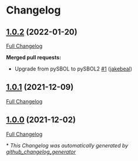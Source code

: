 # Changelog

## [1.0.2](https://github.com/brsynth/DNAWeaver_SynBioCAD/tree/1.0.2) (2022-01-20)

[Full Changelog](https://github.com/brsynth/DNAWeaver_SynBioCAD/compare/1.0.1...1.0.2)

**Merged pull requests:**

- Upgrade from pySBOL to pySBOL2 [\#1](https://github.com/brsynth/DNAWeaver_SynBioCAD/pull/1) ([jakebeal](https://github.com/jakebeal))

## [1.0.1](https://github.com/brsynth/DNAWeaver_SynBioCAD/tree/1.0.1) (2021-12-09)

[Full Changelog](https://github.com/brsynth/DNAWeaver_SynBioCAD/compare/1.0.0...1.0.1)

## [1.0.0](https://github.com/brsynth/DNAWeaver_SynBioCAD/tree/1.0.0) (2021-12-02)

[Full Changelog](https://github.com/brsynth/DNAWeaver_SynBioCAD/compare/9b8e196b3d9fb6ed93658f38e898f43bae9c6524...1.0.0)



\* *This Changelog was automatically generated by [github_changelog_generator](https://github.com/github-changelog-generator/github-changelog-generator)*
